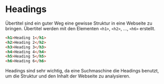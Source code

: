 # Headings

Übertitel sind ein guter Weg eine gewisse Struktur in eine Webseite zu bringen. Übertitel werden mit den Elementen `<h1>`, `<h2>`, ..., `<h6>` 
erstellt.

```HTML
<h1>Heading 1</h1>
<h2>Heading 2</h2>
<h3>Heading 3</h3>
<h4>Heading 4</h4>
<h5>Heading 5</h5>
<h6>Heading 6</h6>
```

Headings sind sehr wichtig, da eine Suchmaschine die Headings benutzt, um die Struktur und den Inhalt der Webseite zu analysieren.
